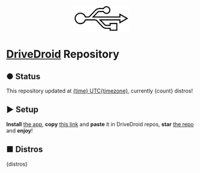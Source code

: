<center><img src="./logo.svg" width="150"/></center>

# **[DriveDroid](https://www.drivedroid.io) Repository**

## ● Status

This repository updated at [{time} UTC{timezone}](https://time.is/UTC{timezone}), currently {count} distros!

## ► Setup

**Install** [the app](https://play.google.com/store/apps/details?id=com.softwarebakery.drivedroid), **copy** [this link](./) and **paste** it in DriveDroid repos, **star** [the repo](https://github.com/flameshikari/ddrg) and **enjoy**!

## ■ Distros

<p class="start">{distros}</p>
